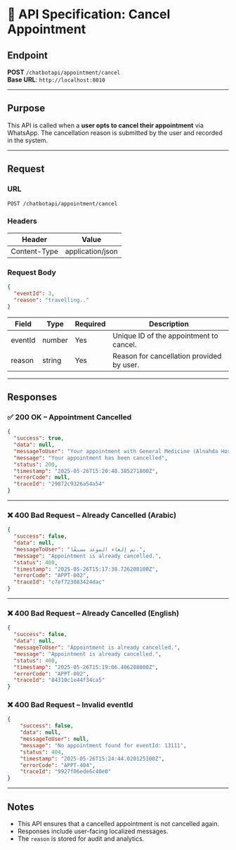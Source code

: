 # 📘 API Specification: Cancel Appointment

## Endpoint
**POST** `/chatbotapi/appointment/cancel`  
**Base URL**: `http://localhost:8010`

---

## Purpose
This API is called when a **user opts to cancel their appointment** via WhatsApp. The cancellation reason is submitted by the user and recorded in the system.

---

## Request

### URL
```
POST /chatbotapi/appointment/cancel
```

### Headers
| Header        | Value              |
|---------------|--------------------|
| Content-Type  | application/json   |

### Request Body
```json
{
  "eventId": 3,
  "reason": "travelling.."
}
```

| Field   | Type   | Required | Description                                |
|---------|--------|----------|--------------------------------------------|
| eventId | number | Yes      | Unique ID of the appointment to cancel.    |
| reason  | string | Yes      | Reason for cancellation provided by user.  |

---

## Responses

### ✅ 200 OK – Appointment Cancelled

```json
{
  "success": true,
  "data": null,
  "messageToUser": "Your appointment with General Medicine (Alnahda Hospital ) on 2025-05-30 has been cancelled",
  "message": "Your appointment has been cancelled",
  "status": 200,
  "timestamp": "2025-05-26T15:20:48.385271800Z",
  "errorCode": null,
  "traceId": "29872c9326a54a54"
}
```

---

### ❌ 400 Bad Request – Already Cancelled (Arabic)

```json
{
  "success": false,
  "data": null,
  "messageToUser": "تم إلغاء الموعد مسبقًا.",
  "message": "Appointment is already cancelled.",
  "status": 400,
  "timestamp": "2025-05-26T15:17:38.726208100Z",
  "errorCode": "APPT-002",
  "traceId": "c7ef723083424dac"
}
```

---

### ❌ 400 Bad Request – Already Cancelled (English)

```json
{
  "success": false,
  "data": null,
  "messageToUser": "Appointment is already cancelled.",
  "message": "Appointment is already cancelled.",
  "status": 400,
  "timestamp": "2025-05-26T15:19:06.406288800Z",
  "errorCode": "APPT-002",
  "traceId": "84310c1e44f34ca5"
}
```
### ❌ 400 Bad Request – Invalid eventId

```json
{
    "success": false,
    "data": null,
    "messageToUser": null,
    "message": "No appointment found for eventId: 13111",
    "status": 404,
    "timestamp": "2025-05-26T15:24:44.020125100Z",
    "errorCode": "APPT-404",
    "traceId": "9927f06ede6c40e0"
}
```
---

## Notes
- This API ensures that a cancelled appointment is not cancelled again.
- Responses include user-facing localized messages.
- The `reason` is stored for audit and analytics.
